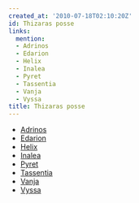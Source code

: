 ```yaml
---
created_at: '2010-07-18T02:10:20Z'
id: Thizaras posse
links:
  mention:
  - Adrinos
  - Edarion
  - Helix
  - Inalea
  - Pyret
  - Tassentia
  - Vanja
  - Vyssa
title: Thizaras posse
---
```


-   [Adrinos]
-   [Edarion]
-   [Helix]
-   [Inalea]
-   [Pyret]
-   [Tassentia]
-   [Vanja]
-   [Vyssa]

  [Adrinos]: Adrinos
  [Edarion]: Edarion
  [Helix]: Helix
  [Inalea]: Inalea
  [Pyret]: Pyret
  [Tassentia]: Tassentia
  [Vanja]: Vanja
  [Vyssa]: Vyssa